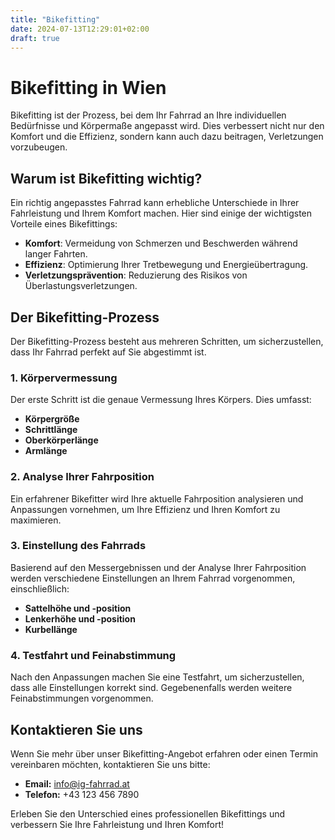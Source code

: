 ```yaml
---
title: "Bikefitting"
date: 2024-07-13T12:29:01+02:00
draft: true
---
```


# Bikefitting in Wien

Bikefitting ist der Prozess, bei dem Ihr Fahrrad an Ihre individuellen Bedürfnisse und Körpermaße angepasst wird. Dies verbessert nicht nur den Komfort und die Effizienz, sondern kann auch dazu beitragen, Verletzungen vorzubeugen.

## Warum ist Bikefitting wichtig?

Ein richtig angepasstes Fahrrad kann erhebliche Unterschiede in Ihrer Fahrleistung und Ihrem Komfort machen. Hier sind einige der wichtigsten Vorteile eines Bikefittings:

- **Komfort**: Vermeidung von Schmerzen und Beschwerden während langer Fahrten.
- **Effizienz**: Optimierung Ihrer Tretbewegung und Energieübertragung.
- **Verletzungsprävention**: Reduzierung des Risikos von Überlastungsverletzungen.

## Der Bikefitting-Prozess

Der Bikefitting-Prozess besteht aus mehreren Schritten, um sicherzustellen, dass Ihr Fahrrad perfekt auf Sie abgestimmt ist.

### 1. Körpervermessung

Der erste Schritt ist die genaue Vermessung Ihres Körpers. Dies umfasst:

- **Körpergröße**
- **Schrittlänge**
- **Oberkörperlänge**
- **Armlänge**

### 2. Analyse Ihrer Fahrposition

Ein erfahrener Bikefitter wird Ihre aktuelle Fahrposition analysieren und Anpassungen vornehmen, um Ihre Effizienz und Ihren Komfort zu maximieren.

### 3. Einstellung des Fahrrads

Basierend auf den Messergebnissen und der Analyse Ihrer Fahrposition werden verschiedene Einstellungen an Ihrem Fahrrad vorgenommen, einschließlich:

- **Sattelhöhe und -position**
- **Lenkerhöhe und -position**
- **Kurbellänge**

### 4. Testfahrt und Feinabstimmung

Nach den Anpassungen machen Sie eine Testfahrt, um sicherzustellen, dass alle Einstellungen korrekt sind. Gegebenenfalls werden weitere Feinabstimmungen vorgenommen.

## Kontaktieren Sie uns

Wenn Sie mehr über unser Bikefitting-Angebot erfahren oder einen Termin vereinbaren möchten, kontaktieren Sie uns bitte:

- **Email:** info@ig-fahrrad.at
- **Telefon:** +43 123 456 7890

Erleben Sie den Unterschied eines professionellen Bikefittings und verbessern Sie Ihre Fahrleistung und Ihren Komfort!

